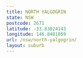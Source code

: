 ```yaml
---
title: NORTH YALGOGRIN
state: NSW
postcode: 2671
latitude: -33.83024143
longitude: 146.8481059
url: /nsw/north-yalgogrin/
layout: suburb
---
```

